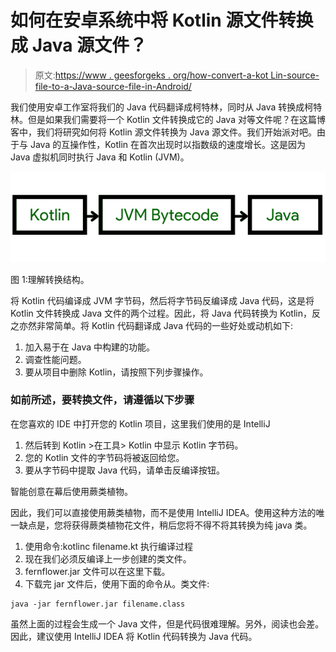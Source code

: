 # 如何在安卓系统中将 Kotlin 源文件转换成 Java 源文件？

> 原文:[https://www . geesforgeks . org/how-convert-a-kot Lin-source-file-to-a-Java-source-file-in-Android/](https://www.geeksforgeeks.org/how-to-convert-a-kotlin-source-file-to-a-java-source-file-in-android/)

我们使用安卓工作室将我们的 Java 代码翻译成柯特林，同时从 Java 转换成柯特林。但是如果我们需要将一个 Kotlin 文件转换成它的 Java 对等文件呢？在这篇博客中，我们将研究如何将 Kotlin 源文件转换为 Java 源文件。我们开始派对吧。由于与 Java 的互操作性，Kotlin 在首次出现时以指数级的速度增长。这是因为 Java 虚拟机同时执行 Java 和 Kotlin (JVM)。

![](img/3574ce2729d981e3b1ac2ae081a3b844.png)

图 1:理解转换结构。

将 Kotlin 代码编译成 JVM 字节码，然后将字节码反编译成 Java 代码，这是将 Kotlin 文件转换成 Java 文件的两个过程。因此，将 Java 代码转换为 Kotlin，反之亦然非常简单。将 Kotlin 代码翻译成 Java 代码的一些好处或动机如下:

1.  加入易于在 Java 中构建的功能。
2.  调查性能问题。
3.  要从项目中删除 Kotlin，请按照下列步骤操作。

### 如前所述，要转换文件，请遵循以下步骤

在您喜欢的 IDE 中打开您的 Kotlin 项目，这里我们使用的是 IntelliJ

1.  然后转到 Kotlin >在工具> Kotlin 中显示 Kotlin 字节码。
2.  您的 Kotlin 文件的字节码将被返回给您。
3.  要从字节码中提取 Java 代码，请单击反编译按钮。

智能创意在幕后使用蕨类植物。

因此，我们可以直接使用蕨类植物，而不是使用 IntelliJ IDEA。使用这种方法的唯一缺点是，您将获得蕨类植物花文件，稍后您将不得不将其转换为纯 java 类。

1.  使用命令:kotlinc filename.kt 执行编译过程
2.  现在我们必须反编译上一步创建的类文件。
3.  fernflower.jar 文件可以在这里下载。
4.  下载完 jar 文件后，使用下面的命令从。类文件:

```
java -jar fernflower.jar filename.class
```

虽然上面的过程会生成一个 Java 文件，但是代码很难理解。另外，阅读也会差。因此，建议使用 IntelliJ IDEA 将 Kotlin 代码转换为 Java 代码。